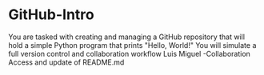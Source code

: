 # GitHub-Intro
You are tasked with creating and managing a GitHub repository that will hold a simple Python program that prints "Hello, World!" You will simulate a full version control and collaboration workflow 
Luis Miguel
-Collaboration Access and update of README.md 